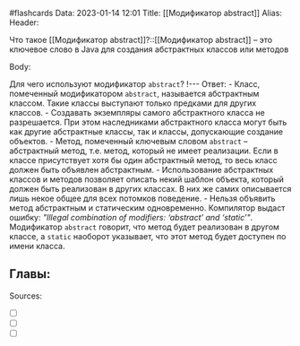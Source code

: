 #flashcards
Data: 2023-01-14 12:01
Title: [[Модификатор abstract]]
Alias:
Header:

Что такое [[Модификатор abstract]]?::[[Модификатор abstract]] – это ключевое слово в Java для создания абстрактных классов или методов
<!--SR:!2023-02-05,2,150-->


Body:

Для чего используют модификатор `abstract`?
!---
Ответ:
	- Класс, помеченный модификатором `abstract`, называется абстрактным классом. Такие классы выступают только предками для других классов.
	- Создавать экземпляры самого абстрактного класса не разрешается. При этом наследниками абстрактного класса могут быть как другие абстрактные классы, так и классы, допускающие создание объектов.
	- Метод, помеченный ключевым словом `abstract` – абстрактный метод, т.е. метод, который не имеет реализации. Если в классе присутствует хотя бы один абстрактный метод, то весь класс должен быть объявлен абстрактным.
	- Использование абстрактных классов и методов позволяет описать некий шаблон объекта, который должен быть реализован в других классах. В них же самих описывается лишь некое общее для всех потомков поведение.
	- Нельзя объявить метод абстрактным и статическим одновременно. Компилятор выдаст ошибку: _"Illegal combination of modifiers: ‘abstract’ and ‘static’"_. Модификатор `abstract` говорит, что метод будет реализован в другом классе, а `static` наоборот указывает, что этот метод будет доступен по имени класса.
<!--SR:!2023-02-05,1,130-->




Главы:
-


Sources:
- [ ] []()
- [ ] []()
- [ ] []()
